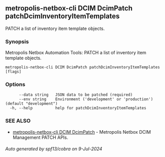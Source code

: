 ## metropolis-netbox-cli DCIM DcimPatch patchDcimInventoryItemTemplates

PATCH a list of inventory item template objects.

### Synopsis


Metropolis Netbox Automation Tools:
  PATCH a list of inventory item template objects.

```
metropolis-netbox-cli DCIM DcimPatch patchDcimInventoryItemTemplates [flags]
```

### Options

```
      --data string   JSON data to be patched (required)
      --env string    Environment ('development' or 'production') (default "development")
  -h, --help          help for patchDcimInventoryItemTemplates
```

### SEE ALSO

* [metropolis-netbox-cli DCIM DcimPatch]()	 - Metropolis Netbox DCIM Management PATCH APIs.

###### Auto generated by spf13/cobra on 9-Jul-2024
